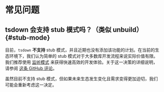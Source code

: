 # 常见问题

<!--
TODO
## What is the difference between tsdown and Rolldown?

## Why should I use tsdown instead of other bundlers (like tsup, unbuild, ...)? -->

## tsdown 会支持 stub 模式吗？（类似 unbuild） {#stub-mode}

目前，`tsdown` **不支持** stub 模式，并且近期也没有添加该功能的计划。在当前的生态环境下，我们认为简单的 stub 模式对于大多数库开发流程来说实际价值有限。我们推荐使用 [监听模式](/guide/watch-mode.md) 来获得快速高效的开发体验。关于这一决策的详细说明，请参阅 [这条 GitHub 评论](https://github.com/rolldown/tsdown/pull/164#issuecomment-2849720617)。

虽然目前不支持 stub 模式，但如果未来生态发生变化且需求变得更加迫切，我们可能会重新考虑这一决定。
